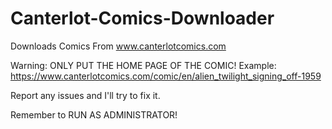 # Canterlot-Comics-Downloader
Downloads Comics From www.canterlotcomics.com

Warning: ONLY PUT THE HOME PAGE OF THE COMIC!
Example: https://www.canterlotcomics.com/comic/en/alien_twilight_signing_off-1959

Report any issues and I'll try to fix it.

Remember to RUN AS ADMINISTRATOR!
